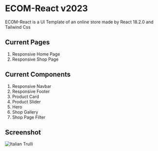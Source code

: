 # ECOM-React v2023

ECOM-React is a UI Template of an online store made by React 18.2.0 and Tailwind Css

## Current Pages
<ol>
  <li>Responsive Home Page</li>
  <li>Responsive Shop Page</li>
</ol>

## Current Components

<ol>
  <li>Responsive Navbar</li>
  <li>Responsive Footer</li>
  <li>Product Card</li>
  <li>Product Slider</li>
  <li>Hero</li>
  <li>Shop Gallery</li>
  <li>Shop Page Filter</li>
</ol>

## Screenshot

<img src="./src/Images/screencapture-localhost-3000-2023-12-14-23_09_40.png" alt="Italian Trulli">
